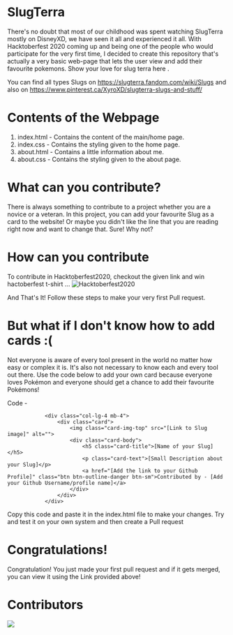# SlugTerra

There's no doubt that most of our childhood was spent watching SlugTerra mostly on DisneyXD, we have seen it all and experienced it all. With Hacktoberfest 2020 coming up and being one of the people who would participate for the very first time, I decided to create this repository that's actually a very basic web-page that lets the user view and add their favourite pokemons. Show your love for slug terra here .

You can find all types Slugs on https://slugterra.fandom.com/wiki/Slugs and also on https://www.pinterest.ca/XyroXD/slugterra-slugs-and-stuff/

# Contents of the Webpage

1. index.html - Contains the content of the main/home page.
2. index.css - Contains the styling given to the home page.
3. about.html - Contains a little information about me.
4. about.css - Contains the styling given to the about page.

# What can you contribute?

There is always something to contribute to a project whether you are a novice or a veteran. In this project, you can add your favourite Slug as a card to the website! Or maybe you didn't like the line that you are reading right now and want to change that. Sure! Why not?

# How can you contribute

To contribute in Hacktoberfest2020, checkout the given link and win hactoberfest t-shirt ...
![Hacktoberfest2020](https://hacktoberfest.digitalocean.com/assets/HF-full-logo-b05d5eb32b3f3ecc9b2240526104cf4da3187b8b61963dd9042fdc2536e4a76c.svg)

And That's It!
Follow these steps to make your very first Pull request.

# But what if I don't know how to add cards :(

Not everyone is aware of every tool present in the world no matter how easy or complex it is. It's also not necessary to know each and every tool out there. Use the code below to add your own card because everyone loves Pokémon and everyone should get a chance to add their favourite Pokémons!

Code -

                <div class="col-lg-4 mb-4">
                    <div class="card">
                        <img class="card-img-top" src="[Link to Slug image]" alt="">
                        <div class="card-body">
                            <h5 class="card-title">[Name of your Slug]</h5>
                            <p class="card-text">[Small Description about your Slug]</p>
                            <a href="[Add the link to your Github Profile]" class="btn btn-outline-danger btn-sm">Contributed by - [Add your Github Username/profile name]</a>
                        </div>
                    </div>
                </div>

Copy this code and paste it in the index.html file to make your changes. Try and test it on your own system and then create a Pull request

# Congratulations!

Congratulation! You just made your first pull request and if it gets merged, you can view it using the Link provided above!

# Contributors

<a href="https://github.com/vikhyatsingh123/SlugTerra/graphs/contributors">
  <img src="https://contrib.rocks/image?repo=vikhyatsingh123/SlugTerra" />
</a>
